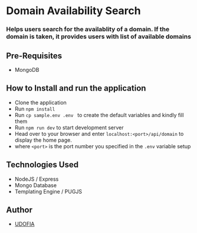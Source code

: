 # Domain Availability Search

### Helps users search for the availablity of a domain. If the domain is taken, it provides users with list of available domains

## Pre-Requisites

- MongoDB

## How to Install and run the application

- Clone the application
- Run `npm install`
- Run `cp sample.env .env ` to create the default variables and kindly fill them
- Run `npm run dev` to start development server
- Head over to your browser and enter `localhost:<port>/api/domain` to display the home page.
- where `<port>` is the port number you specified in the `.env` variable setup

## Technologies Used

- NodeJS / Express
- Mongo Database
- Templating Engine / PUGJS

## Author

- [UDOFIA](https://github.com/udofia2)
